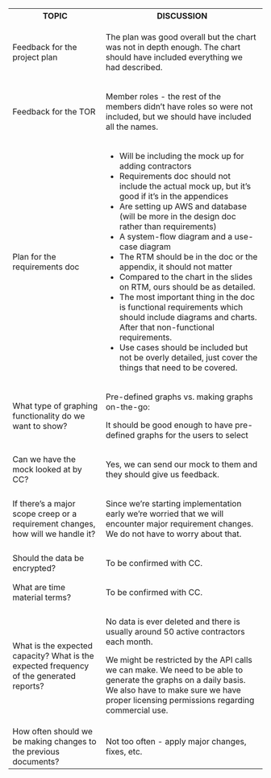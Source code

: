 <table>
	<tr>
  	<th>TOPIC</th>
    <th>DISCUSSION</th>
  </tr>
  <tr>
  	<td>Feedback for the project plan</td>
    <td>
      <p>The plan was good overall but the chart was not in depth enough. The chart should have included everything we had described.</p>
    </td>
  </tr>
  <tr>
  	<td>Feedback for the TOR</td>
    <td>
      <p>Member roles - the rest of the members didn’t have roles so were not included, but we should have included all the names.</p>
    </td>
  </tr>
  <tr>
  	<td>Plan for the requirements doc</td>
    <td>
      <ul>
        <li>Will be including the mock up for adding contractors</li>
        <li>Requirements doc should not include the actual mock up, but it’s good if it’s in the appendices</li>
        <li>Are setting up AWS and database (will be more in the design doc rather than requirements)</li>
        <li>A system-flow diagram and a use-case diagram</li>
        <li>The RTM should be in the doc or the appendix, it should not matter</li>
        <li>Compared to the chart in the slides on RTM, ours should be as detailed.</li>
        <li>The most important thing in the doc is functional requirements which should include diagrams and charts. After that non-functional requirements.</li>
        <li>Use cases should be included but not be overly detailed, just cover the things that need to be covered.</li>
      </ul>
    </td>
  </tr>
  <tr>
  	<td>What type of graphing functionality do we want to show?</td>
    <td>
      <p>Pre-defined graphs vs. making graphs on-the-go:</p>
      <p>It should be good enough to have pre-defined graphs for the users to select</p>
    </td>
  </tr>
  <tr>
  	<td>Can we have the mock looked at by CC?</td>
    <td>
      <p>Yes, we can send our mock to them and they should give us feedback.</p>
    </td>
  </tr>
  <tr>
  	<td>If there’s a major scope creep or a requirement changes, how will we handle it?</td>
    <td>
      <p>Since we’re starting implementation early we’re worried that we will encounter major requirement changes. We do not have to worry about that.</p>
    </td>
  </tr>
  <tr>
  	<td>Should the data be encrypted?</td>
    <td>
      <p>To be confirmed with CC.</p>
    </td>
  </tr>
  <tr>
  	<td>What are time material terms?</td>
    <td>
      <p>To be confirmed with CC.</p>
    </td>
  </tr>
  <tr>
  	<td>What is the expected capacity? What is the expected frequency of the generated reports?</td>
    <td>
      <p>No data is ever deleted and there is usually around 50 active contractors each month.</p>
      <p>We might be restricted by the API calls we can make. We need to be able to generate the graphs on a daily basis. We also have to make sure we have proper licensing permissions regarding commercial use.</p>
    </td>
  </tr>
  <tr>
  	<td>How often should we be making changes to the previous documents?</td>
    <td>
      <p>Not too often - apply major changes, fixes, etc.</p>
    </td>
  </tr>
</table>
